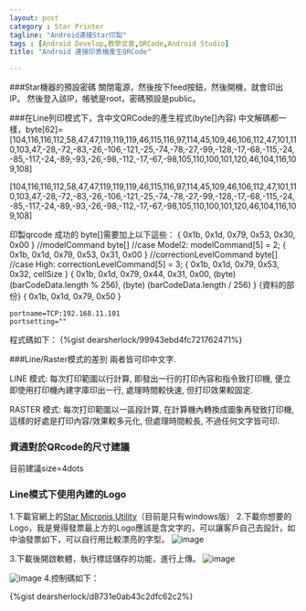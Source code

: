 ```yaml
---
layout: post
category : Star Printer 
tagline: "Android連接Star印製"
tags : [Android Develop,教學文章,QRCode,Android Studio]
title: "Android 連接印表機產生QRCode"

---
```

###Star機器的預設密碼
關閉電源，然後按下feed按鈕，然後開機，就會印出IP。
然後登入該IP，帳號是root，密碼預設是public。


###在Line列印模式下，含中文QRCode的產生程式(byte[]內容)
中文解碼都一樣，byte[62]=
[104,116,116,112,58,47,47,119,119,119,46,115,116,97,114,45,109,46,106,112,47,101,110,103,47,-28,-72,-83,-26,-106,-121,-25,-74,-78,-27,-99,-128,-17,-68,-115,-24,-85,-117,-24,-89,-93,-26,-98,-112,-17,-67,-98,105,110,100,101,120,46,104,116,109,108]


[104,116,116,112,58,47,47,119,119,119,46,115,116,97,114,45,109,46,106,112,47,101,110,103,47,-28,-72,-83,-26,-106,-121,-25,-74,-78,-27,-99,-128,-17,-68,-115,-24,-85,-117,-24,-89,-93,-26,-98,-112,-17,-67,-98,105,110,100,101,120,46,104,116,109,108]

印製qrcode 成功的
	byte[]需要加上以下這些：
	{ 0x1b, 0x1d, 0x79, 0x53, 0x30, 0x00 }  //modelCommand byte[]
			//case Model2:
			modelCommand[5] = 2;
	{ 0x1b, 0x1d, 0x79, 0x53, 0x31, 0x00 } //correctionLevelCommand byte[]
			//case High:
			correctionLevelCommand[5] = 3;
    { 0x1b, 0x1d, 0x79, 0x53, 0x32, cellSize }
	{ 0x1b, 0x1d, 0x79, 0x44, 0x31, 0x00, (byte) (barCodeData.length % 256), (byte) (barCodeData.length / 256) }
	{資料的部份}
	{ 0x1b, 0x1d, 0x79, 0x50 }
	
	
	portname=TCP:192.168.11.101
	portsetting=""
	
程式碼如下：
{%gist dearsherlock/99943ebd4fc721762471%}
	
###Line/Raster模式的差別	
兩者皆可印中文字.
 
LINE 模式: 每次打印範圍以行計算, 即發出一行的打印內容和指令致打印機, 便立即使用打印機內建字庫印出一行, 處理時間較快速, 但打印效果較固定.
 
RASTER 模式: 每次打印範圍以一區段計算, 在計算機內轉換成圖象再發致打印機, 這樣的好處是打印內容/效果較多元化, 但處理時間較長, 不過任何文字皆可印.

### 資通對於QRcode的尺寸建議

目前建議size=4dots

### Line模式下使用內建的Logo

1.下載官網上的[Star Micronis Utility](http://www.starmicronics.com/support/download.aspx?type=1&tabText=StarPRNT%20V2.2%20Lite%20for%20Windows%2064-bit%20Systems&path=DriverFolder\drvr\starprnt_v2.2_setup_64bit.zip&id=471&referrer=http://www.starmicronics.com/support/)（目前是只有windows版）
2.下載你想要的Logo，我是覺得發票最上方的Logo應該是含文字的，可以讓客戶自己去設計，如中油發票如下，可以自行用比較漂亮的字型。
![image](https://farm4.staticflickr.com/3952/15721043615_758e71832a_o.jpg)

3.下載後開啟軟體，執行標誌儲存的功能，進行上傳。
![image](https://farm4.staticflickr.com/3954/15721059065_36281640d1_o.png)

![image](https://farm4.staticflickr.com/3938/15101102854_2a822caa74_o.png)
4.控制碼如下：

{%gist dearsherlock/d8731e0ab43c2dfc62c2%}



 
	